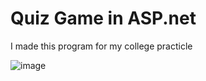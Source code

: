 # Quiz Game in ASP.net

I made this program for my college practicle

![image](https://github.com/yogeshwaran08/quizGame/assets/85753695/f9671e64-7b24-41b8-9c88-5295159a0b72)
